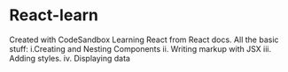 # React-learn
Created with CodeSandbox
Learning React from React docs.
All the basic stuff:
i.Creating and Nesting Components
ii. Writing markup with JSX
iii. Adding styles.
iv. Displaying data
